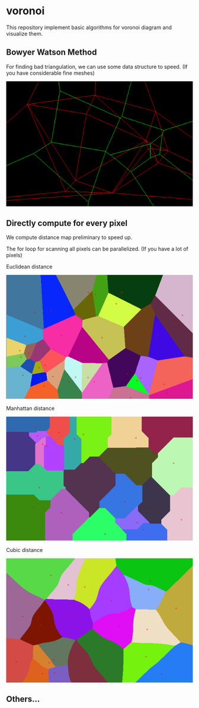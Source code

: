 # voronoi
This repository implement basic algorithms for voronoi diagram and visualize them.

## Bowyer Watson Method

For finding bad triangulation, we can use some data structure to speed. (If you have considerable fine meshes)

![Bowyer Watson Method](figures/bowyer_watson.png)

## Directly compute for every pixel

We compute distance map preliminary to speed up.

The for loop for scanning all pixels can be parallelized. (If you have a lot of pixels)

Euclidean distance

![Euclidean distance](figures/direct_normal.png)

Manhattan distance

![Manhattan distance](figures/direct_manhattan.png)

Cubic distance

![Cubic distance](figures/direct_cubic.png)


## Others...